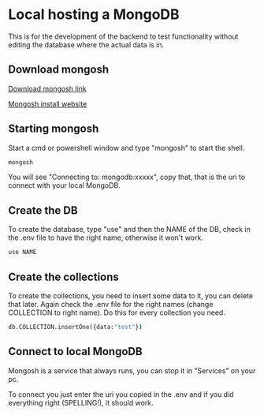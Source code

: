 # Local hosting a MongoDB

This is for the development of the backend to test functionality without editing the database where the actual data is in.

## Download mongosh

[Download mongosh link](https://www.mongodb.com/try/download/shell?jmp=docs)

[Mongosh install website](https://docs.mongodb.com/mongodb-shell/install/#std-label-mdb-shell-install)

## Starting mongosh

Start a cmd or powershell window and type "mongosh" to start the shell.

```cmd
mongosh
```

You will see "Connecting to:  mongodb:xxxxx", copy that, that is the uri to connect with your local MongoDB.

## Create the DB

To create the database, type "use" and then the NAME of the DB, check in the .env file to have the right name, otherwise it won't work.

```cmd
use NAME
```

## Create the collections

To create the collections, you need to insert some data to it, you can delete that later. Again check the .env file for the right names (change COLLECTION to right name). Do this for every collection you need.

```cmd
db.COLLECTION.insertOne({data:"test"})
```

## Connect to local MongoDB

Mongosh is a service that always runs, you can stop it in "Services" on your pc.

To connect you just enter the uri you copied in the .env and if you did everything right (SPELLING!), it should work.
